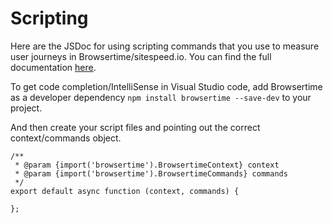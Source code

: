 # Scripting
Here are the JSDoc for using scripting commands that you use to measure user journeys in Browsertime/sitespeed.io. You can find the full documentation [here](https://www.sitespeed.io/documentation/sitespeed.io/scripting/).

To get code completion/IntelliSense in Visual Studio code, add Browsertime as a developer dependency `npm install browsertime --save-dev` to your project.

And then create your script files and pointing out the correct context/commands object.

```
/**
 * @param {import('browsertime').BrowsertimeContext} context
 * @param {import('browsertime').BrowsertimeCommands} commands
 */
export default async function (context, commands) { 

};
```